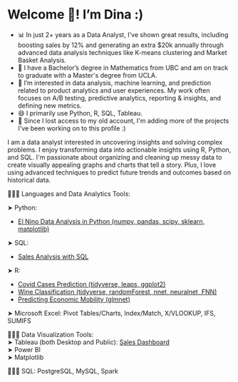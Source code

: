 # Welcome 👋! I’m Dina :)

- 📊 In just 2+ years as a Data Analyst, I've shown great results, including boosting sales by 12% and generating an extra $20k annually through advanced data analysis techniques like K-means clustering and Market Basket Analysis.
- 🔭 I have a Bachelor’s degree in Mathematics from UBC and am on track to graduate with a Master's degree from UCLA.
- 👀 I’m interested in data analysis, machine learning, and prediction related to product analytics and user experiences. My work often focuses on A/B testing, predictive analytics, reporting & insights, and defining new metrics.
- 😄 I primarily use Python, R, SQL, Tableau.
- 🌱 Since I lost access to my old account, I'm adding more of the projects I've been working on to this profile :)

I am a data analyst interested in uncovering insights and solving complex problems. I enjoy transforming data into actionable insights using  R, Python, and SQL. I'm passionate about organizing and cleaning up messy data to create visually appealing graphs and charts that tell a story. Plus, I love using advanced techniques to predict future trends and outcomes based on historical data.

👩🏻‍💻 Languages and Data Analytics Tools: 

➤ Python:
  - [El Nino Data Analysis in Python (numpy, pandas, scipy, sklearn, matplotlib)](https://github.com/didemch/ElNino-Analysis-Python)
  
➤ SQL:
  - [Sales Analysis with SQL](https://github.com/didemch/Sales-Analysis-SQL)   

➤ R: 
  - [Covid Cases Prediction (tidyverse, leaps, ggplot2)](https://github.com/didemch/Forecasting-Covid-Cases-in-R)
  - [Wine Classification (tidyverse, randomForest, nnet, neuralnet, FNN)](https://github.com/didemch/Wine-Classification-in-R)
  - [Predicting Economic Mobility (glmnet)](https://github.com/didemch/Predicting-Economic-Mobility-in-R)
    
➤ Microsoft Excel: Pivot Tables/Charts, Index/Match, X/VLOOKUP, IFS, SUMIFS  
 
 
👩🏻‍💻 Data Visualization Tools:  
  ➤ Tableau (both Desktop and Public): [Sales Dashboard](https://public.tableau.com/app/profile/d.d5528/viz/SalesDashboard_17134717008190/SalesDashboard)  
  ➤ Power BI  
  ➤ Matplotlib  

👩🏻‍💻 SQL: PostgreSQL, MySQL, Spark  


<!---
didemch/didemch is a ✨ special ✨ repository because its `README.md` (this file) appears on your GitHub profile.
You can click the Preview link to take a look at your changes.
--->
